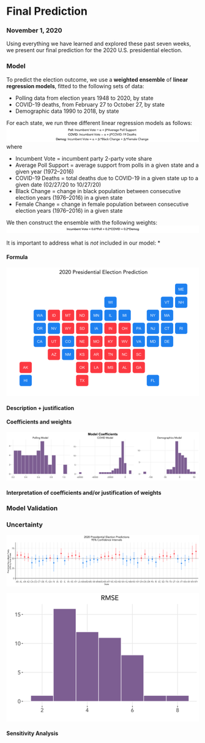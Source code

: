 # Final Prediction
### November 1, 2020

Using everything we have learned and explored these past seven weeks, we present our final prediction for the 2020 U.S. presidential election.

### Model

To predict the election outcome, we use a **weighted ensemble** of **linear regression models**, fitted to the following sets of data:
* Polling data from election years 1948 to 2020, by state
* COVID-19 deaths, from February 27 to October 27, by state
* Demographic data 1990 to 2018, by state

For each state, we run three different linear regression models as follows:
![Model Equations](../figures/model_eqs.png)
where
* Incumbent Vote = incumbent party 2-party vote share
* Average Poll Support = average support from polls in a given state and a given year (1972–2016)
* COVID-19 Deaths = total deaths due to COVID-19 in a given state up to a given date (02/27/20 to 10/27/20)
* Black Change = change in black population between consecutive election years (1976–2016) in a given state
* Female Change = change in female population between consecutive election years (1976–2016) in a given state

We then construct the ensemble with the following weights:
![Model Equations](../figures/model_eq.png)

It is important to address what is *not* included in our model:
*


#### Formula

![Final Prediction Map](../figures/final_pred_map.png)

#### Description + justification


#### Coefficients and weights

![Final Prediction Model Coefficients](../figures/final_pred_coef.png)


#### Interpretation of coefficients and/or justification of weights


### Model Validation


### Uncertainty

![Final Prediction Intervals](../figures/final_pred_state.png)

![Final Prediction RMSE](../figures/final_pred_rmse.png)


#### Sensitivity Analysis

